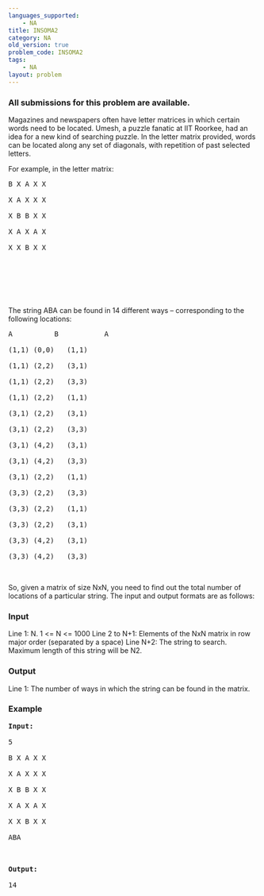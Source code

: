 ```yaml
---
languages_supported:
    - NA
title: INSOMA2
category: NA
old_version: true
problem_code: INSOMA2
tags:
    - NA
layout: problem
---
```

###  All submissions for this problem are available. 

Magazines and newspapers often have letter matrices in which certain words need to be located. Umesh, a puzzle fanatic at IIT Roorkee, had an idea for a new kind of searching puzzle. In the letter matrix provided, words can be located along any set of diagonals, with repetition of past selected letters.

For example, in the letter matrix:

<pre>B X A X X<br></br>X A X X X<br></br>X B B X X<br></br>X A X A X<br></br>X X B X X<br></br><br></br><br></br>
</pre>
The string ABA can be found in 14 different ways – corresponding to the following locations:

<pre>A	        B	        A<br></br>(1,1)	(0,0)	(1,1)<br></br>(1,1)	(2,2)	(3,1)<br></br>(1,1)	(2,2)	(3,3)<br></br>(1,1)	(2,2)	(1,1)<br></br>(3,1)	(2,2)	(3,1)<br></br>(3,1)	(2,2)	(3,3)<br></br>(3,1)	(4,2)	(3,1)<br></br>(3,1)	(4,2)	(3,3)<br></br>(3,1)	(2,2)	(1,1)<br></br>(3,3)	(2,2)	(3,3)<br></br>(3,3)	(2,2)	(1,1)<br></br>(3,3)	(2,2)	(3,1)<br></br>(3,3)	(4,2)	(3,1)<br></br>(3,3)	(4,2)	(3,3)<br></br>
</pre>
 So, given a matrix of size NxN, you need to find out the total number of locations of a particular string. The input and output formats are as follows:

### Input

Line 1: N. 1 &lt;= N &lt;= 1000
 Line 2 to N+1: Elements of the NxN matrix in row major order (separated by a space)
 Line N+2: The string to search. Maximum length of this string will be N2.

### Output

Line 1: The number of ways in which the string can be found in the matrix.

### Example

<pre><b>Input:</b><br></br>5<br></br>B X A X X<br></br>X A X X X<br></br>X B B X X<br></br>X A X A X<br></br>X X B X X<br></br>ABA<br></br><br></br><b>Output:</b><br></br>14<br></br>
</pre>